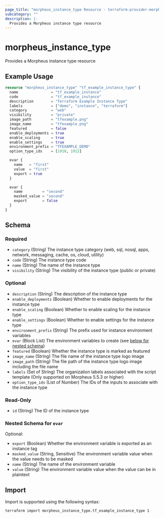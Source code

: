 ```yaml
---
page_title: "morpheus_instance_type Resource - terraform-provider-morpheus"
subcategory: ""
description: |-
  Provides a Morpheus instance type resource
---
```


# morpheus_instance_type

Provides a Morpheus instance type resource

## Example Usage

```terraform
resource "morpheus_instance_type" "tf_example_instance_type" {
  name               = "tf_example_instance"
  code               = "tf_example_instance"
  description        = "Terraform Example Instance Type"
  labels             = ["demo", "instance", "terraform"]
  category           = "web"
  visibility         = "private"
  image_path         = "tfexample.png"
  image_name         = "tfexample.png"
  featured           = false
  enable_deployments = true
  enable_scaling     = true
  enable_settings    = true
  environment_prefix = "TFEXAMPLE_DEMO"
  option_type_ids    = [1910, 1912]

  evar {
    name   = "first"
    value  = "first"
    export = true
  }

  evar {
    name         = "second"
    masked_value = "second"
    export       = false
  }
}
```

<!-- schema generated by tfplugindocs -->
## Schema

### Required

- `category` (String) The instance type category (web, sql, nosql, apps, network, messaging, cache, os, cloud, utility)
- `code` (String) The instance type code
- `name` (String) The name of the instance type
- `visibility` (String) The visibility of the instance type (public or private)

### Optional

- `description` (String) The description of the instance type
- `enable_deployments` (Boolean) Whether to enable deployments for the instance type
- `enable_scaling` (Boolean) Whether to enable scaling for the instance type
- `enable_settings` (Boolean) Whether to enable settings for the instance type
- `environment_prefix` (String) The prefix used for instance environment variables
- `evar` (Block List) The environment variables to create (see [below for nested schema](#nestedblock--evar))
- `featured` (Boolean) Whether the instance type is marked as featured
- `image_name` (String) The file name of the instance type logo image
- `image_path` (String) The file path of the instance type logo image including the file name
- `labels` (Set of String) The organization labels associated with the script template (Only supported on Morpheus 5.5.3 or higher)
- `option_type_ids` (List of Number) The IDs of the inputs to associate with the instance type

### Read-Only

- `id` (String) The ID of the instance type

<a id="nestedblock--evar"></a>
### Nested Schema for `evar`

Optional:

- `export` (Boolean) Whether the environment variable is exported as an instance tag
- `masked_value` (String, Sensitive) The environment variable value when the value needs to be masked
- `name` (String) The name of the environment variable
- `value` (String) The environment variable value when the value can be in plaintext

## Import

Import is supported using the following syntax:

```shell
terraform import morpheus_instance_type.tf_example_instance_type 1
```
